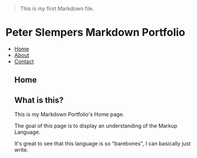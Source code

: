 > This is my first Markdown file.

Peter Slempers Markdown Portfolio
========

<ul id="Submenu">
    <li><a href="index.markdown" title="About">Home</a></li>
    <li><a href="about.markdown" title="About">About</a></li>
    <li><a href="contact.markdown" title="Contact">Contact</a></li>

Home
--------
What is this?
--------

<p>This is my Markdown Portfolio's Home page.</p>

<p>The goal of this page is to display an understanding of the Markup Language.
<p>It's great to see that this language is so "barebones", I can basically just write.

